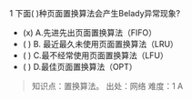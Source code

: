 1
下面( )种页面置换算法会产生Belady异常现象?
- (x) A.先进先出页面置换算法（FIFO） 
- ( ) B. 最近最久未使用页面置换算法（LRU） 
- ( ) C.最不经常使用页面置换算法（LFU） 
- ( ) D.最佳页面置换算法（OPT）

> 知识点：置换算法。
> 出处：网络
> 难度：1
> A
